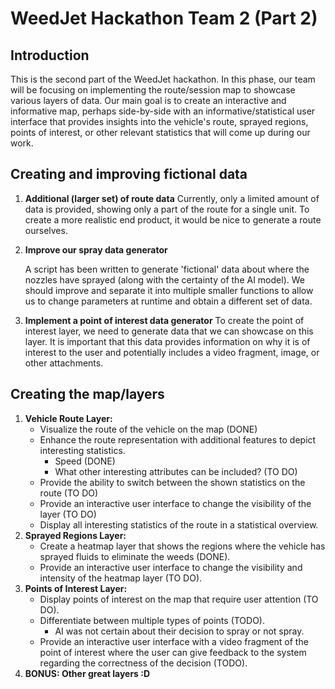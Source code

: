# WeedJet Hackathon Team 2 (Part 2)

## Introduction

This is the second part of the WeedJet hackathon. In this phase, our team will be focusing on implementing the route/session map to showcase various layers of data. Our main goal is to create an interactive and informative map, perhaps side-by-side with an informative/statistical user interface that provides insights into the vehicle's route, sprayed regions, points of interest, or other relevant statistics that will come up during our work.

## Creating and improving fictional data

1. **Additional (larger set) of route data** Currently, only a limited amount of data is provided, showing only a part of the route for a single unit. To create a more realistic end product, it would be nice to generate a route ourselves.

2. **Improve our spray data generator**

   A script has been written to generate 'fictional' data about where the nozzles have sprayed (along with the certainty of the AI model). We should improve and separate it into multiple smaller functions to allow us to change parameters at runtime and obtain a different set of data.

3. **Implement a point of interest data generator** To create the point of interest layer, we need to generate data that we can showcase on this layer. It is important that this data provides information on why it is of interest to the user and potentially includes a video fragment, image, or other attachments.

## Creating the map/layers

1. **Vehicle Route Layer:**
   - Visualize the route of the vehicle on the map (DONE)
   - Enhance the route representation with additional features to depict interesting statistics.
     - Speed (DONE)
     - What other interesting attributes can be included? (TO DO)
   - Provide the ability to switch between the shown statistics on the route (TO DO)
   - Provide an interactive user interface to change the visibility of the layer (TO DO)
   - Display all interesting statistics of the route in a statistical overview.
2. **Sprayed Regions Layer:**
   - Create a heatmap layer that shows the regions where the vehicle has sprayed fluids to eliminate the weeds (DONE).
   - Provide an interactive user interface to change the visibility and intensity of the heatmap layer (TO DO).
3. **Points of Interest Layer:**
   - Display points of interest on the map that require user attention (TO DO).
   - Differentiate between multiple types of points (TODO).
     - AI was not certain about their decision to spray or not spray.
   - Provide an interactive user interface with a video fragment of the point of interest where the user can give feedback to the system regarding the correctness of the decision (TODO).
4. **BONUS: Other great layers :D**
